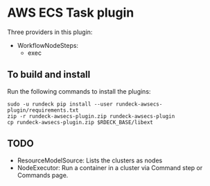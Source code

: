 # AWS ECS Task plugin

Three providers in this plugin:

* WorkflowNodeSteps: 
  * exec

## To build and install

Run the following commands to install the plugins:

    sudo -u rundeck pip install --user rundeck-awsecs-plugin/requirements.txt
    zip -r rundeck-awsecs-plugin.zip rundeck-awsecs-plugin
    cp rundeck-awsecs-plugin.zip $RDECK_BASE/libext


## TODO

* ResourceModelSource: Lists the clusters as nodes
* NodeExecutor: Run a container in a cluster via Command step or Commands page.

